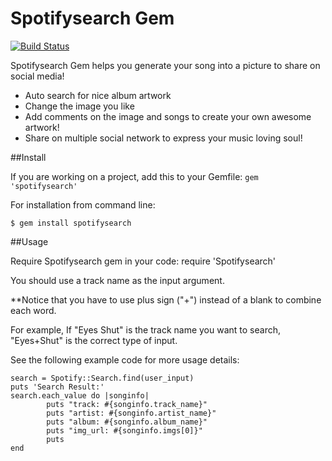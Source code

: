 # Spotifysearch Gem 
[![Build Status](https://travis-ci.org/Lemon555/Spotify_Card.svg?branch=master)](https://travis-ci.org/Lemon555/Spotify_Card)

Spotifysearch Gem helps you generate your song into a picture to share on social media!
* Auto search for nice album artwork
* Change the image you like
* Add comments on the image and songs to create your own awesome artwork!
* Share on multiple social network to express your music loving soul!

##Install

If you are working on a project, add this to your Gemfile: ```gem 'spotifysearch'```

For installation from command line:

```
$ gem install spotifysearch
```

##Usage

Require Spotifysearch gem in your code: require 'Spotifysearch'

You should use a track name as the input argument.

**Notice that you have to use plus sign ("+") instead of a blank to combine each word.

For example, If "Eyes Shut" is the track name you want to search, "Eyes+Shut" is the correct type of input. 

See the following example code for more usage details:

```
search = Spotify::Search.find(user_input)
puts 'Search Result:'
search.each_value do |songinfo|
		puts "track: #{songinfo.track_name}"
		puts "artist: #{songinfo.artist_name}"
		puts "album: #{songinfo.album_name}"
		puts "img_url: #{songinfo.imgs[0]}"
		puts
end
```
